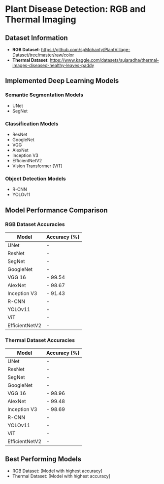 # Plant Disease Detection: RGB and Thermal Imaging

## Dataset Information
- **RGB Dataset**: https://github.com/spMohanty/PlantVillage-Dataset/tree/master/raw/color
- **Thermal Dataset**: https://www.kaggle.com/datasets/sujaradha/thermal-images-diseased-healthy-leaves-paddy

## Implemented Deep Learning Models

### Semantic Segmentation Models
- UNet
- SegNet

### Classification Models
- ResNet
- GoogleNet
- VGG
- AlexNet
- Inception V3
- EfficientNetV2
- Vision Transformer (ViT)

### Object Detection Models
- R-CNN
- YOLOv11

## Model Performance Comparison

### RGB Dataset Accuracies

| Model           | Accuracy (%) |
|----------------|--------------|
| UNet           | -            |
| ResNet         | -            |
| SegNet         | -            |
| GoogleNet      | -            |
| VGG 16         | -   99.54    |
| AlexNet        | -   98.67    |
| Inception V3   | -   91.43    |
| R-CNN          | -            |
| YOLOv11        | -            |
| ViT            | -            |
| EfficientNetV2 | -            |

### Thermal Dataset Accuracies

| Model           | Accuracy (%) |
|----------------|--------------|
| UNet           | -            |
| ResNet         | -            |
| SegNet         | -            |
| GoogleNet      | -            |
| VGG 16         | -   98.96    |
| AlexNet        | -   99.48    |
| Inception V3   | -   98.69    |
| R-CNN          | -            |
| YOLOv11        | -            |
| ViT            | -            |
| EfficientNetV2 | -            |

## Best Performing Models
- RGB Dataset: [Model with highest accuracy]
- Thermal Dataset: [Model with highest accuracy]
